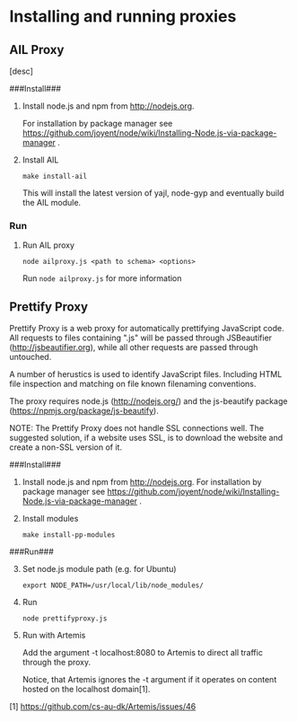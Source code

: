 Installing and running proxies
==============================

AIL Proxy
---------

[desc]

###Install###

1. Install node.js and npm from http://nodejs.org. 

   For installation by package manager see https://github.com/joyent/node/wiki/Installing-Node.js-via-package-manager .

2. Install AIL
   
       make install-ail

   This will install the latest version of yajl, node-gyp and eventually build the AIL module.

### Run ###

1. Run AIL proxy
    
       node ailproxy.js <path to schema> <options>

   Run ````node ailproxy.js```` for more information 

Prettify Proxy
--------------

Prettify Proxy is a web proxy for automatically prettifying JavaScript code. All requests to files containing ".js" will be passed through JSBeautifier (http://jsbeautifier.org), while all other requests are passed through untouched.

A number of herustics is used to identify JavaScript files. Including HTML file inspection and matching on file known filenaming conventions.

The proxy requires node.js (http://nodejs.org/) and the js-beautify package (https://npmjs.org/package/js-beautify).

NOTE: The Prettify Proxy does not handle SSL connections well. The suggested solution, if a website uses SSL, is to download the website and create a non-SSL version of it.

###Install###


1. Install node.js and npm from http://nodejs.org. For installation by package manager see https://github.com/joyent/node/wiki/Installing-Node.js-via-package-manager .

2. Install modules
   
       make install-pp-modules 

###Run###

3. Set node.js module path (e.g. for Ubuntu)

       export NODE_PATH=/usr/local/lib/node_modules/

3. Run

       node prettifyproxy.js

4. Run with Artemis
	
   Add the argument -t localhost:8080 to Artemis to direct all traffic through the proxy.

   Notice, that Artemis ignores the -t argument if it operates on content hosted on the localhost domain[1].


[1] https://github.com/cs-au-dk/Artemis/issues/46